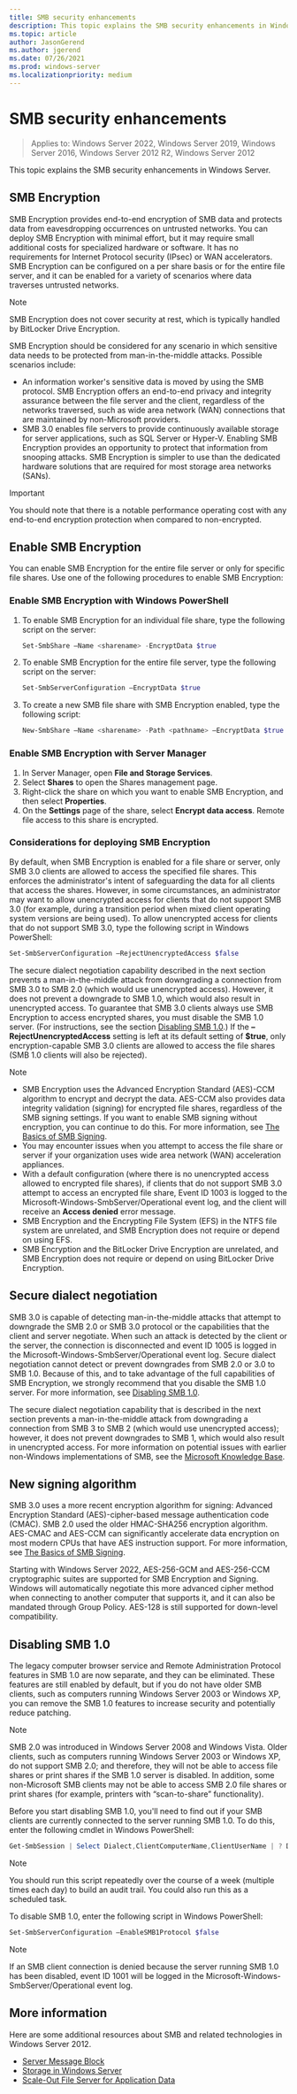 ```yaml
---
title: SMB security enhancements
description: This topic explains the SMB security enhancements in Windows Server.
ms.topic: article
author: JasonGerend
ms.author: jgerend
ms.date: 07/26/2021
ms.prod: windows-server
ms.localizationpriority: medium
---
```

# SMB security enhancements

>Applies to: Windows Server 2022, Windows Server 2019, Windows Server 2016, Windows Server 2012 R2, Windows Server 2012

This topic explains the SMB security enhancements in Windows Server.

## SMB Encryption

SMB Encryption provides end-to-end encryption of SMB data and protects data from eavesdropping occurrences on untrusted networks. You can deploy SMB Encryption with minimal effort, but it may require small additional costs for specialized hardware or software. It has no requirements for Internet Protocol security (IPsec) or WAN accelerators. SMB Encryption can be configured on a per share basis or for the entire file server, and it can be enabled for a variety of scenarios where data traverses untrusted networks.

>[!NOTE]
>SMB Encryption does not cover security at rest, which is typically handled by BitLocker Drive Encryption.

SMB Encryption should be considered for any scenario in which sensitive data needs to be protected from man-in-the-middle attacks. Possible scenarios include:

- An information worker's sensitive data is moved by using the SMB protocol. SMB Encryption offers an end-to-end privacy and integrity assurance between the file server and the client, regardless of the networks traversed, such as wide area network (WAN) connections that are maintained by non-Microsoft providers.
- SMB 3.0 enables file servers to provide continuously available storage for server applications, such as SQL Server or Hyper-V. Enabling SMB Encryption provides an opportunity to protect that information from snooping attacks. SMB Encryption is simpler to use than the dedicated hardware solutions that are required for most storage area networks (SANs).

>[!IMPORTANT]
>You should note that there is a notable performance operating cost with any end-to-end encryption protection when compared to non-encrypted.

## Enable SMB Encryption

You can enable SMB Encryption for the entire file server or only for specific file shares. Use one of the following procedures to enable SMB Encryption:

### Enable SMB Encryption with Windows PowerShell

1. To enable SMB Encryption for an individual file share, type the following script on the server:

    ```PowerShell
    Set-SmbShare –Name <sharename> -EncryptData $true
    ```

2. To enable SMB Encryption for the entire file server, type the following script on the server:

    ```PowerShell
    Set-SmbServerConfiguration –EncryptData $true
    ```

3. To create a new SMB file share with SMB Encryption enabled, type the following script:

    ```PowerShell
    New-SmbShare –Name <sharename> -Path <pathname> –EncryptData $true
    ```

### Enable SMB Encryption with Server Manager

1. In Server Manager, open **File and Storage Services**.
2. Select **Shares** to open the Shares management page.
3. Right-click the share on which you want to enable SMB Encryption, and then select **Properties**.
4. On the **Settings** page of the share, select **Encrypt data access**. Remote file access to this share is encrypted.

### Considerations for deploying SMB Encryption

By default, when SMB Encryption is enabled for a file share or server, only SMB 3.0 clients are allowed to access the specified file shares. This enforces the administrator's intent of safeguarding the data for all clients that access the shares. However, in some circumstances, an administrator may want to allow unencrypted access for clients that do not support SMB 3.0 (for example, during a transition period when mixed client operating system versions are being used). To allow unencrypted access for clients that do not support SMB 3.0, type the following script in Windows PowerShell:

```PowerShell
Set-SmbServerConfiguration –RejectUnencryptedAccess $false
```

The secure dialect negotiation capability described in the next section prevents a man-in-the-middle attack from downgrading a connection from SMB 3.0 to SMB 2.0 (which would use unencrypted access). However, it does not prevent a downgrade to SMB 1.0, which would also result in unencrypted access. To guarantee that SMB 3.0 clients always use SMB Encryption to access encrypted shares, you must disable the SMB 1.0 server. (For instructions, see the section [Disabling SMB 1.0](#disabling-smb-10).) If the **–RejectUnencryptedAccess** setting is left at its default setting of **$true**, only encryption-capable SMB 3.0 clients are allowed to access the file shares (SMB 1.0 clients will also be rejected).

>[!NOTE]
>
>- SMB Encryption uses the Advanced Encryption Standard (AES)-CCM algorithm to encrypt and decrypt the data. AES-CCM also provides data integrity validation (signing) for encrypted file shares, regardless of the SMB signing settings. If you want to enable SMB signing without encryption, you can continue to do this. For more information, see [The Basics of SMB Signing](/archive/blogs/josebda/the-basics-of-smb-signing-covering-both-smb1-and-smb2).
>- You may encounter issues when you attempt to access the file share or server if your organization uses wide area network (WAN) acceleration appliances.
>- With a default configuration (where there is no unencrypted access allowed to encrypted file shares), if clients that do not support SMB 3.0 attempt to access an encrypted file share, Event ID 1003 is logged to the Microsoft-Windows-SmbServer/Operational event log, and the client will receive an **Access denied** error message.
>- SMB Encryption and the Encrypting File System (EFS) in the NTFS file system are unrelated, and SMB Encryption does not require or depend on using EFS.
>- SMB Encryption and the BitLocker Drive Encryption are unrelated, and SMB Encryption does not require or depend on using BitLocker Drive Encryption.

## Secure dialect negotiation

SMB 3.0 is capable of detecting man-in-the-middle attacks that attempt to downgrade the SMB 2.0 or SMB 3.0 protocol or the capabilities that the client and server negotiate. When such an attack is detected by the client or the server, the connection is disconnected and event ID 1005 is logged in the Microsoft-Windows-SmbServer/Operational event log. Secure dialect negotiation cannot detect or prevent downgrades from SMB 2.0 or 3.0 to SMB 1.0. Because of this, and to take advantage of the full capabilities of SMB Encryption, we strongly recommend that you disable the SMB 1.0 server. For more information, see [Disabling SMB 1.0](#disabling-smb-10).

The secure dialect negotiation capability that is described in the next section prevents a man-in-the-middle attack from downgrading a connection from SMB 3 to SMB 2 (which would use unencrypted access); however, it does not prevent downgrades to SMB 1, which would also result in unencrypted access. For more information on potential issues with earlier non-Windows implementations of SMB, see the [Microsoft Knowledge Base](https://support.microsoft.com/kb/2686098).

## New signing algorithm

SMB 3.0 uses a more recent encryption algorithm for signing: Advanced Encryption Standard (AES)-cipher-based message authentication code (CMAC). SMB 2.0 used the older HMAC-SHA256 encryption algorithm. AES-CMAC and AES-CCM can significantly accelerate data encryption on most modern CPUs that have AES instruction support. For more information, see [The Basics of SMB Signing](/archive/blogs/josebda/the-basics-of-smb-signing-covering-both-smb1-and-smb2).

Starting with Windows Server 2022, AES-256-GCM and AES-256-CCM cryptographic suites are supported for SMB Encryption and Signing. Windows will automatically negotiate this more advanced cipher method when connecting to another computer that supports it, and it can also be mandated through Group Policy. AES-128 is still supported for down-level compatibility.

## Disabling SMB 1.0

The legacy computer browser service and Remote Administration Protocol features in SMB 1.0 are now separate, and they can be eliminated. These features are still enabled by default, but if you do not have older SMB clients, such as computers running Windows Server 2003 or Windows XP, you can remove the SMB 1.0 features to increase security and potentially reduce patching.

>[!NOTE]
>SMB 2.0 was introduced in Windows Server 2008 and Windows Vista. Older clients, such as computers running Windows Server 2003 or Windows XP, do not support SMB 2.0; and therefore, they will not be able to access file shares or print shares if the SMB 1.0 server is disabled. In addition, some non-Microsoft SMB clients may not be able to access SMB 2.0 file shares or print shares (for example, printers with “scan-to-share” functionality).

Before you start disabling SMB 1.0, you'll need to find out if your SMB clients are currently connected to the server running SMB 1.0. To do this, enter the following cmdlet in Windows PowerShell:

```PowerShell
Get-SmbSession | Select Dialect,ClientComputerName,ClientUserName | ? Dialect -lt 2
```

>[!NOTE]
>You should run this script repeatedly over the course of a week (multiple times each day) to build an audit trail. You could also run this as a scheduled task.

To disable SMB 1.0, enter the following script in Windows PowerShell:

```PowerShell
Set-SmbServerConfiguration –EnableSMB1Protocol $false
```

>[!NOTE]
>If an SMB client connection is denied because the server running SMB 1.0 has been disabled, event ID 1001 will be logged in the Microsoft-Windows-SmbServer/Operational event log.

## More information

Here are some additional resources about SMB and related technologies in Windows Server 2012.

- [Server Message Block](file-server-smb-overview.md)
- [Storage in Windows Server](../storage.yml)
- [Scale-Out File Server for Application Data](../../failover-clustering/sofs-overview.md)
